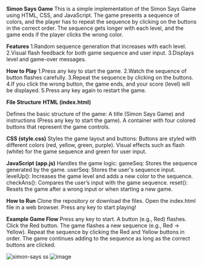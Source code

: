
**Simon Says Game**
This is a simple implementation of the Simon Says Game using HTML, CSS, and JavaScript. The game presents a sequence of colors, and the player has to repeat the sequence by clicking on the buttons in the correct order. The sequence gets longer with each level, and the game ends if the player clicks the wrong color.

**Features**
1.Random sequence generation that increases with each level.
2.Visual flash feedback for both game sequence and user input.
3.Displays level and game-over messages.

**How to Play**
1.Press any key to start the game.
2.Watch the sequence of button flashes carefully.
3.Repeat the sequence by clicking on the buttons.
4.If you click the wrong button, the game ends, and your score (level) will be displayed.
5.Press any key again to restart the game.


**File Structure**
**HTML (index.html)**

Defines the basic structure of the game:
A title (Simon Says Game) and instructions (Press any key to start the game).
A container with four colored buttons that represent the game controls.

**CSS (style.css)**
Styles the game layout and buttons:
Buttons are styled with different colors (red, yellow, green, purple).
Visual effects such as flash (white) for the game sequence and green for user input.


**JavaScript (app.js)**
Handles the game logic:
gameSeq: Stores the sequence generated by the game.
userSeq: Stores the user's sequence input.
levelUp(): Increases the game level and adds a new color to the sequence.
checkAns(): Compares the user’s input with the game sequence.
reset(): Resets the game after a wrong input or when starting a new game.


**How to Run**
Clone the repository or download the files.
Open the index.html file in a web browser.
Press any key to start playing!

**Example Game Flow**
Press any key to start.
A button (e.g., Red) flashes.
Click the Red button.
The game flashes a new sequence (e.g., Red → Yellow).
Repeat the sequence by clicking the Red and Yellow buttons in order.
The game continues adding to the sequence as long as the correct buttons are clicked.

![simon-says ss](https://github.com/user-attachments/assets/fbae721b-97ae-4dab-ac57-2fc5bb3d5d52)
![image](https://github.com/user-attachments/assets/69d0dd48-e2a2-4841-97b8-019887324467)

